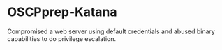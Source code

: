 # OSCPprep-Katana
Compromised a web server using default credentials and abused binary capabilities to do privilege escalation.
